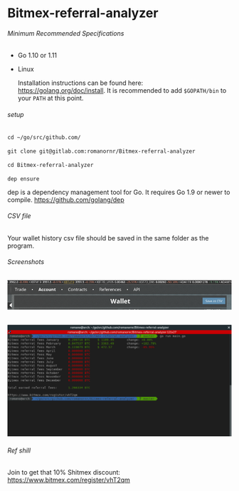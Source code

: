 # Bitmex-referral-analyzer

###### Minimum Recommended Specifications

- Go 1.10 or 1.11
* Linux


  Installation instructions can be found here: https://golang.org/doc/install.
  It is recommended to add `$GOPATH/bin` to your `PATH` at this point.

###### setup
``cd ~/go/src/github.com/``

``git clone git@gitlab.com:romanornr/Bitmex-referral-analyzer``

``cd Bitmex-referral-analyzer``

``dep ensure`` 


dep is a dependency management tool for Go. It requires Go 1.9 or newer to compile.
https://github.com/golang/dep

###### CSV file
Your wallet history csv file should be saved in the same folder as the program.

###### Screenshots
![alt text](https://github.com/romanornr/Bitmex-referral-analyzer/blob/master/screenshots/save-as-csv.png?raw=true)
<br><br>



![alt text](https://github.com/romanornr/Bitmex-referral-analyzer/blob/master/screenshots/screenshot.png?raw=true)

###### Ref shill
Join to get that 10% Shitmex discount: https://www.bitmex.com/register/vhT2qm


